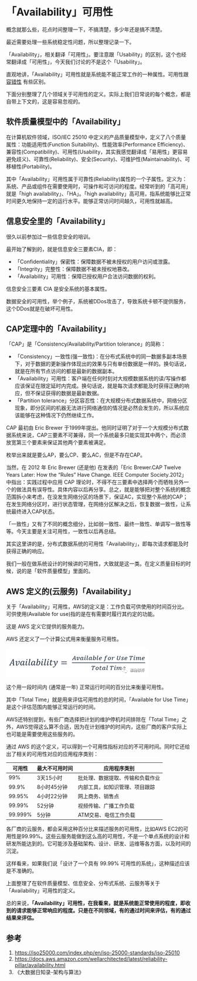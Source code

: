 # 「Availability」可用性

概念就那么些，花点时间整理一下，不搞清楚，多少年还是搞不清楚。

最近需要处理一些系统稳定性问题，所以整理记录一下。

「Availability」，相关翻译「可用性」。要注意跟「Usability」的区别，这个也经常翻译成「可用性」，今天我们讨论的不是这个「Usability」。

直观地讲，「Availability」可用性就是系统能不能正常工作的一种属性。可用性跟 [容错性](./fault-tolerance.md) 有些区别。

下面分别整理了几个领域关于可用性的定义。实际上我们日常说的每个概念，都是自带上下文的，这是容易忽视的。

## **软件质量模型中的「Availability」**

在计算机软件领域，ISO/IEC 25010 中定义的产品质量模型中，定义了八个质量属性：功能适用性(Function Suitability)、性能效率(Performance Efficiency)、兼容性(Compatibility)、可用性(Usability，其实我感觉翻译成「易用性」更容易避免歧义)、可靠性(Reliability)、安全(Security)、可维护性(Maintainability)、可移植性(Portability)。

其中「Availability」可用性属于可靠性(Reliability)属性的一个子属性。定义为：系统、产品或组件在需要使用时，可操作和可访问的程度。经常听到的「高可用」就是「high availability」、「HA」。「high availability」高可用，指系统能够比正常时间更久地保持一定的运行水平。能够正常访问时间越久，可用性就越高。

## **信息安全里的「Availability」**

很久以前参加过一些信息安全的培训。

最开始了解到的，就是信息安全三要素CIA，即：

* 「Confidentiality」保密性：保障数据不被未授权的用户访问或泄露。
* 「Integrity」完整性：保障数据不被未授权地篡改。
* 「Availability」可用性：保障已授权用户合法访问数据的权利。

信息安全三要素 CIA 是安全系统的基本属性。

数据安全的可用性，举个例子，系统被DDos攻击了，导致系统卡顿不提供服务，这个DDos就是在破坏可用性。

## **CAP定理中的「Availability」**

「CAP」是「Consistency/Availability/Partition tolerance」的简称：

* 「Consistency」一致性(强一致性)：在分布式系统中的同一数据多副本场景下，对于数据的更新操作体现出的效果与只有单份数据是一样的。换句话说，就是在所有节点访问的都是最新的数据副本。
* 「Availability」可用性：客户端在任何时刻对大规模数据系统的读/写操作都应该保证在限定延时内完成。换句话说，就是每次请求都能及时获得正确的响应，但不保证获得的数据是最新数据。
* 「Partition tolerance」分区容忍性：在大规模分布式数据系统中，网络分区现象，即分区间的机器无法进行网络通信的情况是必然会发生的，所以系统应该能够在这种情况下仍然继续工作。

CAP 最初由 Eric Brewer 于1999年提出。他同时证明了对于一个大规模分布式数据系统来说，CAP三要素不可兼得，同一个系统最多只能实现其中两个，而必须放宽第三个要素来保证其他两个要素被满足。

枚举出来就是要么AP，要么CP、要么AC，但是不存在CAP。

当然，在 2012 年 Eric Brewer (还是他) 在发表的「Eric Brewer.CAP Twelve Years Later: How the “Rules” Have Change. IEEE Computer Society.2012」中指出：实践过程中应用 CAP 理论时，不得不在三要素中选择两个而牺牲另外一个的做法具有误导性。具体内容以后再分享。总之，就是能够把对整个系统的概念范围拆小来考虑，在没发生网络分区的场景下，保证AC，实现整个系统的CAP；在发生网络分区时，进行状态管理，在网络分区解决之后，恢复数据一致性，让系统最终进入CAP状态。

「一致性」又有了不同的概念细分，比如弱一致性、最终一致性、单调写一致性等等。今天主要是关注可用性，一致性以后再总结。

其实这里讲的是，分布式数据系统的可用性「Availability」，即每次请求都能及时获得正确的响应。

我们一般在做系统设计的时候讲的可用性，大致就是这一类。在定义质量目标的时候，说的是「软件质量模型」里面的。

## **AWS 定义的(云服务)「Availability」**

关于「Availability」可用性，AWS的定义是：工作负载可供使用的时间百分比。可供使用(Available for use)指的是在有需要时履行其约定的功能。

这是 AWS 定义它提供的服务能力。

AWS 还定义了一个计算公式用来衡量服务可用性。

![](./availability/640.png)

这个用一段时间内 (通常是一年) 正常运行时间的百分比来衡量可用性。

其中「Total Time」就是用来评估可用性的总的时间，「Available for Use Time」是这个评估范围内能够正常运行的时间。

AWS还特别提到，有些厂商选择把计划的维护停机时间排除在「Total Time」之外，AWS觉得这么算不合适，因为在计划维护的时间内，这些厂商的客户实际上也可能是需要使用这些服务的。

通过 AWS 的这个定义，可以得到一个可用性指标对应的不可用时间。同时它还给出了相关的可用性对应的应用程序类别：

| **可用性** | **最大不可用时间** | **应用程序类别**                 |
| ---------- | ------------------ | -------------------------------- |
| 99%        | 3天15小时          | 批处理、数据提取、传输和负载作业 |
| 99.9%      | 8小时45分钟        | 内部工具，如知识管理、项目跟踪   |
| 99.95%     | 4小时22分钟        | 网上商务、销售点                 |
| 99.99%     | 52分钟             | 视频传输、广播工作负载           |
| 99.999%    | 5分钟              | ATM交易、电信工作负载            |

各厂商的云服务，都会采用这种百分比来描述服务的可用性，比如AWS EC2的可用性是99.99%。这些云服务能做到这么高的可用性，不是一个单点系统的设计和研发所能达到的。它可能涉及基础架构、设计、研发、运维等各方面，以及时间的沉淀。

这样看来，如果我们说「设计了一个具有 99.99% 可用性的系统」，这种描述应该是不准确的。

上面整理了在软件质量模型、信息安全、分布式系统、云服务等关于「Availability」可用性的定义。

总的来说，**「Availability」可用性，在我看来，就是系统能正常使用的程度，即收到的请求能够正常响应的程度。只是在不同领域，有的通过时间来评估，有的通过结果来评估。**

## 参考
1. https://iso25000.com/index.php/en/iso-25000-standards/iso-25010
2. https://docs.aws.amazon.com/wellarchitected/latest/reliability-pillar/availability.html
3. 《大数据日知录-架构与算法》

